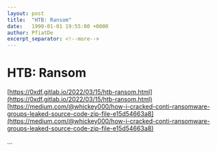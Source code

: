 ```yaml
---
layout: post
title:  "HTB: Ransom"
date:   1990-01-01 19:55:00 +0000
author: PfiatDe
excerpt_separator: <!--more-->
---
```


# HTB: Ransom
[https://0xdf.gitlab.io/2022/03/15/htb-ransom.html](https://0xdf.gitlab.io/2022/03/15/htb-ransom.html)
[https://medium.com/@whickey000/how-i-cracked-conti-ransomware-groups-leaked-source-code-zip-file-e15d54663a8](https://medium.com/@whickey000/how-i-cracked-conti-ransomware-groups-leaked-source-code-zip-file-e15d54663a8)

...
<!--more-->
